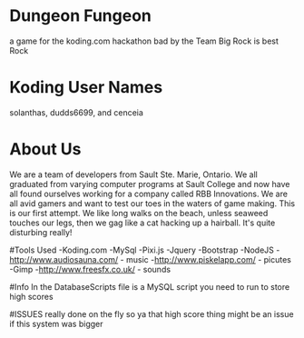 # Dungeon Fungeon
a game for the koding.com hackathon bad by the Team Big Rock is best Rock

# Koding User Names
solanthas, dudds6699, and cenceia

# About Us
We are a team of developers from Sault Ste. Marie, Ontario. We all graduated from varying computer programs at Sault College and now have 
all found ourselves working for a company called RBB Innovations. We are all avid gamers and want to test our toes in the waters of game
making. This is our first attempt.
We like long walks on the beach, unless seaweed touches our legs, then we gag like a cat hacking up a hairball. It's quite disturbing really!

#Tools Used
-Koding.com
-MySql
-Pixi.js
-Jquery
-Bootstrap
-NodeJS
-http://www.audiosauna.com/ - music
-http://www.piskelapp.com/ - picutes
-Gimp
-http://www.freesfx.co.uk/ - sounds

#Info
  In the DatabaseScripts file is a MySQL script you need to run to store high scores
  
#ISSUES
  really done on the fly so ya that high score thing might be an issue if this system was bigger
